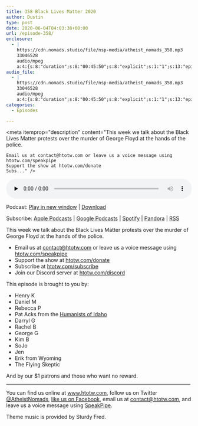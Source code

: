 ```yaml
---
title: 358 Black Lives Matter 2020
author: Dustin
type: post
date: 2020-06-04T04:03:38+00:00
url: /episode-358/
enclosure:
  - |
    https://cdn.nomads.studio/file/nsp-media/atheist_nomads_358.mp3
    33046528
    audio/mpeg
    a:4:{s:8:"duration";s:8:"00:45:50";s:8:"explicit";s:1:"1";s:13:"episode_title";s:23:"Black Lives Matter 2020";s:10:"episode_no";s:3:"358";}
audio_file:
  - |
    https://cdn.nomads.studio/file/nsp-media/atheist_nomads_358.mp3
    33046528
    audio/mpeg
    a:4:{s:8:"duration";s:8:"00:45:50";s:8:"explicit";s:1:"1";s:13:"episode_title";s:23:"Black Lives Matter 2020";s:10:"episode_no";s:3:"358";}
categories:
  - Episodes

---
```

<div itemscope itemtype="http://schema.org/AudioObject">
  <meta itemprop="name" content="358 Black Lives Matter 2020" />
  
  <meta itemprop="uploadDate" content="2020-06-03T22:03:38-06:00" />
  
  <meta itemprop="encodingFormat" content="audio/mpeg" />
  
  <meta itemprop="duration" content="PT45M50S" />
  
  <meta itemprop="description" content="This week we talk about the Black Lives Matter protests over the murder of George Floyd at the hands of the police.



 	Email us at contact@htotw.com or leave us a voice message using htotw.com/speakpipe
 	Support the show at htotw.com/donate
 	Subs..." />
  
  <meta itemprop="contentUrl" content="https://dts.podtrac.com/redirect.mp3/cdn.nomads.studio/file/nsp-media/atheist_nomads_358.mp3" />
  
  <meta itemprop="contentSize" content="31.5" />
  </p> 
  
  <div class="powerpress_player" id="powerpress_player_8621">
    <audio class="wp-audio-shortcode" id="audio-4439-365" preload="none" style="width: 100%;" controls="controls"><source type="audio/mpeg" src="https://dts.podtrac.com/redirect.mp3/cdn.nomads.studio/file/nsp-media/atheist_nomads_358.mp3?_=365" /><a href="https://dts.podtrac.com/redirect.mp3/cdn.nomads.studio/file/nsp-media/atheist_nomads_358.mp3">https://dts.podtrac.com/redirect.mp3/cdn.nomads.studio/file/nsp-media/atheist_nomads_358.mp3</a></audio>
  </div>
</div>

<p class="powerpress_links powerpress_links_mp3">
  Podcast: <a href="https://dts.podtrac.com/redirect.mp3/cdn.nomads.studio/file/nsp-media/atheist_nomads_358.mp3" class="powerpress_link_pinw" target="_blank" title="Play in new window" onclick="return powerpress_pinw('https://htotw.com/?powerpress_pinw=4439-podcast');" rel="nofollow">Play in new window</a> | <a href="https://dts.podtrac.com/redirect.mp3/cdn.nomads.studio/file/nsp-media/atheist_nomads_358.mp3" class="powerpress_link_d" title="Download" rel="nofollow" download="atheist_nomads_358.mp3">Download</a>
</p>

<p class="powerpress_links powerpress_subscribe_links">
  Subscribe: <a href="https://podcasts.apple.com/us/podcast/humanists-take-on-the-world/id530050098?mt=2&ls=1" class="powerpress_link_subscribe powerpress_link_subscribe_itunes" target="_blank" title="Subscribe on Apple Podcasts" rel="nofollow">Apple Podcasts</a> | <a href="https://www.google.com/podcasts?feed=aHR0cDovL2F0aGVpc3Rub21hZHMubGlic3luLmNvbS9yc3M%3D" class="powerpress_link_subscribe powerpress_link_subscribe_googleplay" target="_blank" title="Subscribe on Google Podcasts" rel="nofollow">Google Podcasts</a> | <a href="https://open.spotify.com/show/3LzK2xZGike6Tc1GEMtMbr?si=LieN9SNuTpq96smuaUsH8A" class="powerpress_link_subscribe powerpress_link_subscribe_spotify" target="_blank" title="Subscribe on Spotify" rel="nofollow">Spotify</a> | <a href="https://www.pandora.com/podcast/atheist-nomads/PC:10122?corr=62071012&part=ug" class="powerpress_link_subscribe powerpress_link_subscribe_pandora" target="_blank" title="Subscribe on Pandora" rel="nofollow">Pandora</a> | <a href="https://htotw.com/feed/podcast/" class="powerpress_link_subscribe powerpress_link_subscribe_rss" target="_blank" title="Subscribe via RSS" rel="nofollow">RSS</a>
</p>

This week we talk about the Black Lives Matter protests over the murder of George Floyd at the hands of the police.

<!--more-->

  * Email us at <a href="mailto:contact@htotw.com” target=" rel="noopener noreferrer">contact@htotw.com</a> or leave us a voice message using <a href="https://htotw.com/speakpipe" target="_blank" rel="noopener noreferrer">htotw.com/speakpipe</a>
  * Support the show at <a href="https://htotw.com/donate" target="_blank" rel="payment noopener noreferrer">htotw.com/donate</a>
  * Subscribe at <a href="https://htotw.com/subscribe" target="_blank" rel="noopener noreferrer">htotw.com/subscribe</a>
  * Join our Discord server at <a href="https://htotw.com/discord" target="_blank" rel="noopener noreferrer">htotw.com/discord</a>

This episode is brought to you by:

  * Henry K
  * Daniel M
  * Rebecca P
  * Pat Acks from the <a href="https://www.humanistsofidaho.org" target="_blank" rel="noopener noreferrer">Humanists of Idaho</a>
  * Darryl G
  * Rachel B
  * George G
  * Kim B
  * SoJo
  * Jen
  * Erik from Wyoming
  * The Flying Skeptic

And by our $1 patrons and those who want no reward.

<hr width="500" />

You can find us online at <a href="https://www.htotw.com/" target="_blank" rel="noopener noreferrer">www.htotw.com</a>, follow us on Twitter <a href="https://twitter.com/AtheistNomads" target="_blank" rel="noopener noreferrer">@AtheistNomads</a>, <a href="https://htotw.com/facebook" target="_blank" rel="noopener noreferrer">like us on Facebook</a>, email us at <contact@htotw.com>, and leave us a voice message using <a href="https://htotw.com/speakpipe" target="_blank" rel="noopener noreferrer">SpeakPipe</a>.

Theme music is provided by Sturdy Fred.